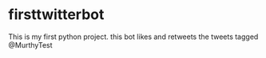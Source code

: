 # firsttwitterbot
This is my first python project. this bot likes and retweets the tweets tagged @MurthyTest

